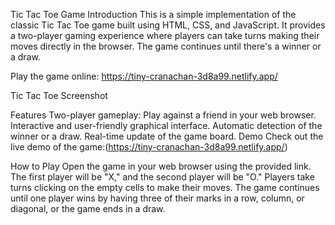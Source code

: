 Tic Tac Toe Game
Introduction
This is a simple implementation of the classic Tic Tac Toe game built using HTML, CSS, and JavaScript. It provides a two-player gaming experience where players can take turns making their moves directly in the browser. The game continues until there's a winner or a draw.

Play the game online: https://tiny-cranachan-3d8a99.netlify.app/

Tic Tac Toe Screenshot

Features
Two-player gameplay: Play against a friend in your web browser.
Interactive and user-friendly graphical interface.
Automatic detection of the winner or a draw.
Real-time update of the game board.
Demo
Check out the live demo of the game:(https://tiny-cranachan-3d8a99.netlify.app/)

How to Play
Open the game in your web browser using the provided link.
The first player will be "X," and the second player will be "O."
Players take turns clicking on the empty cells to make their moves.
The game continues until one player wins by having three of their marks in a row, column, or diagonal, or the game ends in a draw.
